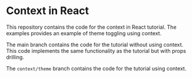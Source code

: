 # Context in React

This repository contains the code for the context in React tutorial. The examples provides an example of theme toggling using context.

The main branch contains the code for the tutorial without using context. This code implements the same functionality as the tutorial but with props drilling.

The `context/theme` branch contains the code for the tutorial using context.